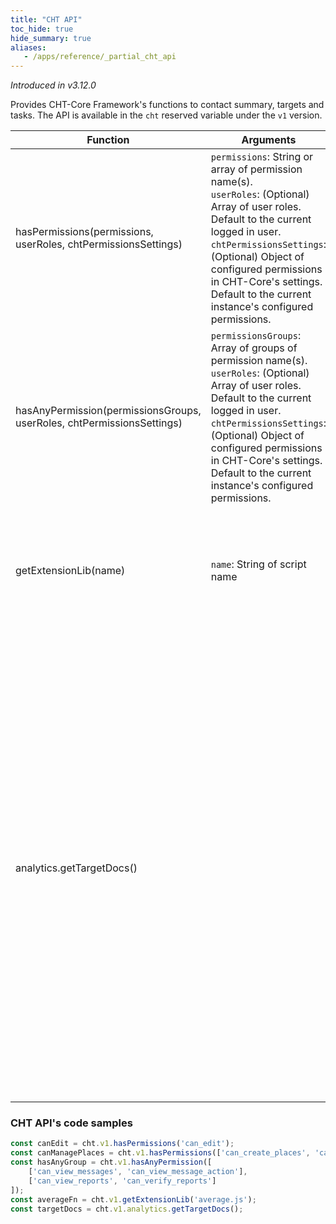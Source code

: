 ```yaml
---
title: "CHT API"
toc_hide: true
hide_summary: true
aliases:
   - /apps/reference/_partial_cht_api
---
```

_Introduced in v3.12.0_

Provides CHT-Core Framework's functions to contact summary, targets and tasks. The API is available in the `cht` reserved variable under the `v1` version.

| Function | Arguments | Description                                                                                                                                                                                                                                                                                                                                                                                                                                                                                        |
| -------- | --------- |----------------------------------------------------------------------------------------------------------------------------------------------------------------------------------------------------------------------------------------------------------------------------------------------------------------------------------------------------------------------------------------------------------------------------------------------------------------------------------------------------|
| hasPermissions(permissions, userRoles, chtPermissionsSettings) | `permissions`: String or array of permission name(s).<br>`userRoles`: (Optional) Array of user roles. Default to the current logged in user.<br>`chtPermissionsSettings`: (Optional) Object of configured permissions in CHT-Core's settings. Default to the current instance's configured permissions. | Returns true if the user has the permission(s), otherwise returns false.                                                                                                                                                                                                                                                                                                                                                                                                                           |
| hasAnyPermission(permissionsGroups, userRoles, chtPermissionsSettings) | `permissionsGroups`: Array of groups of permission name(s).<br>`userRoles`: (Optional) Array of user roles. Default to the current logged in user.<br>`chtPermissionsSettings`: (Optional) Object of configured permissions in CHT-Core's settings. Default to the current instance's configured permissions. | Returns true if the user has all the permissions of any of the provided groups, otherwise returns false.                                                                                                                                                                                                                                                                                                                                                                                           |
| getExtensionLib(name) | `name`: String of script name | Returns an executable function identified by the given name configured as [extension-libs]({{< ref "extension-libs" >}}).                                                                                                                                                                                                                                                                                                                                                                          
| analytics.getTargetDocs() | | Returns three [target]({{< ref "technical-overview/db-schema#targets" >}} ) documents of the contact, calculated for the last three reporting intervals, including the current one. When viewing one of the current logged in user's associated facilities, returns the target documents for the contact associated with the current logged in user. Returns an empty array if no target documents are found (for example when viewing a contact that does not upload targets). _Introduced in v4.11.0_ |  

### CHT API's code samples

```js
const canEdit = cht.v1.hasPermissions('can_edit');
const canManagePlaces = cht.v1.hasPermissions(['can_create_places', 'can_update_places']);
const hasAnyGroup = cht.v1.hasAnyPermission([
    ['can_view_messages', 'can_view_message_action'], 
    ['can_view_reports', 'can_verify_reports']
]);
const averageFn = cht.v1.getExtensionLib('average.js');
const targetDocs = cht.v1.analytics.getTargetDocs();
```
